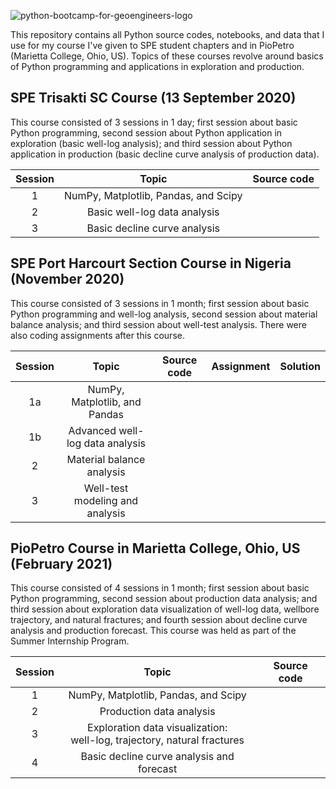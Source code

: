 ![python-bootcamp-for-geoengineers-logo](https://user-images.githubusercontent.com/51282928/83759266-80d8f580-a69d-11ea-9149-9c2eed8b025f.png)

This repository contains all Python source codes, notebooks, and data that I use for my course I've given to SPE student chapters and in PioPetro (Marietta College, Ohio, US). Topics of these courses revolve around basics of Python programming and applications in exploration and production. 

## SPE Trisakti SC Course (13 September 2020)

This course consisted of 3 sessions in 1 day; first session about basic Python programming, second session about Python application in exploration (basic well-log analysis); and third session about Python application in production (basic decline curve analysis of production data). 

|Session|Topic|Source code|
|:--:|:--:|:--:|
|1|NumPy, Matplotlib, Pandas, and Scipy||
|2|Basic well-log data analysis||
|3|Basic decline curve analysis||

## SPE Port Harcourt Section Course in Nigeria (November 2020)

This course consisted of 3 sessions in 1 month; first session about basic Python programming and well-log analysis, second session about material balance analysis; and third session about well-test analysis. There were also coding assignments after this course. 

|Session|Topic|Source code|Assignment|Solution
|:--:|:--:|:--:|:--:|:--:|
|1a|NumPy, Matplotlib, and Pandas||||
|1b|Advanced well-log data analysis||||
|2|Material balance analysis||||
|3|Well-test modeling and analysis||||

## PioPetro Course in Marietta College, Ohio, US (February 2021)

This course consisted of 4 sessions in 1 month; first session about basic Python programming, second session about production data analysis; and third session about exploration data visualization of well-log data, wellbore trajectory, and natural fractures; and fourth session about decline curve analysis and production forecast. This course was held as part of the Summer Internship Program. 

|Session|Topic|Source code|
|:--:|:--:|:--:|
|1|NumPy, Matplotlib, Pandas, and Scipy||
|2|Production data analysis||
|3|Exploration data visualization: </br> well-log, trajectory, natural fractures||
|4|Basic decline curve analysis and forecast||

<!--
Python Bootcamp for Geoengineers is a GitHub repository that stores all of available materials to start learning and working with Python for needs in oil and gas exploration and production, energy sector, and geoscience. This repo also stores all Jupyter notebooks that I give training to several SPEs student and professional sections. Some materials also linked to other repos and packages that I created (e.g. *PyReservoir* and *PyReSim*) where they're used.

## Contents:
* **Workshops and Training**

  * [Introduction to Python for Exploration and Production Course](https://github.com/yohanesnuwara/python-bootcamp-for-geoengineers#1-introduction-to-python-for-exploration-and-production-course-notebook) 
  * [Geoscience, Exploration, and Production Automation with Python](https://github.com/yohanesnuwara/python-bootcamp-for-geoengineers#2-geoscience-exploration-and-production-automation-with-python)
 
* **Talks**

  * [Python Awareness in Exploration and Production for Students and Professionals](https://github.com/yohanesnuwara/python-bootcamp-for-geoengineers#1-python-awareness-in-exploration-and-production-for-students-and-professionals-notebook)


## Workshops and Training

### 1. Introduction to Python for Exploration and Production Course ([Notebook](https://colab.research.google.com/drive/1NKjTuP16JeX8a1lvS2bRaqSCEnhGzFZD?usp=sharing))

This is a 1-day (3-hour) workshop I gave with SPE Trisakti Student Chapter, Indonesia, in September 13rd, 2020. Around 450 participants registered for this training session. 

[<img src="https://user-images.githubusercontent.com/51282928/91654109-81343180-ead0-11ea-898d-4c43c199fa14.png">](https://colab.research.google.com/drive/1NKjTuP16JeX8a1lvS2bRaqSCEnhGzFZD?usp=sharing)

**Topics discussed:**

*To start learning the following curriculum, see inside the notebook link provided above.* 

* Intro to Numpy, Matplotlib, Pandas, and Scipy
* Python for Exploration
  * Streaming well log and seismic data from open geoscience data
  * Visualize well log data
  * Basic exploratory data analysis (crossplot and histogram) using Seaborn
  * Basic petrophysics processing (computation of porosity, Vclay)
  * Demo: Read and display 3D seismic data
* Python for Production
  * Streaming production data (borehole pressure, production rate)
  * Simple well-test analysis
  * Simple decline curve analysis

### 2. Automate Geosciences and Reservoir Engineering with Python (Go to [Folder](https://github.com/yohanesnuwara/python-bootcamp-for-geoengineers/tree/master/EnP_training))

This is a 5-day (2-hour) training I (and Destiny Otto) gave with SPE Port Harcourt Section in Nigeria, from 6 to 21 November 2020. Surprisingly, 1,000+ participants from academia and industry from all around the world registered for this training session. 

In the folder, you will find 5 notebooks (3 notebooks for training + 2 for assignments; answer key).

**Topics discussed:**

* Formation evaluation with Python: Dataset used is well 15/9-F-11 A in Volve field dataset
  * Visualize well log data
  * Visualize triple combo
  * Visualize Neutron-Density plot
  * Compute petrophysical variables (formation porosity PHIF, shale volume VSH, and permeability K)
  
* Material balance analysis with Python: Using [`PyReservoir`](https://github.com/yohanesnuwara/pyreservoir). Datasets used are from `PyReservoir` tutorial notebooks, and in Volve field dataset
  * Produce MBAL plot to calculate OOIP and OGIP in gas and oil reservoirs
  * Calculate water (aquifer) influx
  
* Well-test analysis with Python: Using [`PyReservoir`](https://github.com/yohanesnuwara/pyreservoir). Datasets used is well 15/9-F-1 C in Volve field dataset
  * Simulation of constant rate and pressure test
  * Analysis of BHP drawdown and build-up 

## Talks

### 1. Python Awareness in Exploration and Production for Students and Professionals ([Notebook](https://github.com/yohanesnuwara/python-bootcamp-for-geoengineers/blob/master/demo_starting_python_E%26P_1hour.ipynb))

This is my 1-1.5 hour talk to tell reasons why geoscientists and petroleum engineers, students and professionals, should consider starting to learn Python. I gave this talk in a joint webinar by SPE Asia Pacific University (Malaysia) and SPE Northern Emirates Section (UAE) in 21 October, 2020. 

I gave a Python demo as a trigger material. See inside the notebook.

* Python and its effectiveness - *comparing use vs. non-use of list comprehension*
* Numpy, Matplotlib, and Pandas - *quick tour of the libraries*
* Access exploration open dataset - *stream exploration data (well log) from Kansas Geological Survey*
* Access production open dataset - *stream production data from Volve field in a Zenodo repository*

### 2. Machine Learning Application in the Volve Field Dataset

## License

<a rel="license" href="http://creativecommons.org/licenses/by-nc-sa/4.0/"><img alt="Creative Commons License" style="border-width:0" src="https://i.creativecommons.org/l/by-nc-sa/4.0/88x31.png" /></a><br />This work is licensed under a <a rel="license" href="http://creativecommons.org/licenses/by-nc-sa/4.0/">Creative Commons Attribution-NonCommercial-ShareAlike 4.0 International License</a>.

<!--
**yohanesnuwara/yohanesnuwara** is a ✨ _special_ ✨ repository because its `README.md` (this file) appears on your GitHub profile.

**Python Bootcamp for Geoengineers** was created in June 2020, seeing lots of geoengineers and geoscientists are interested to start programming in Python. This Bootcamp is structured into **4 Courses** and **1 Demo Room** (so far), each of the courses contains several modules that can be accessed using **Google Colab**, a web-cloud Python IDE. 

It is always recommended to start with the first 2 courses (**Intro to Python I and II**). Then, you could choose either to take the **Python Course for Oil and Gas** (ideal for geoengineers, such as petroleum engineers or reservoir engineers) or to take the **Python Course for Geoscience** (ideal for geoscientists, such as geologists or geophysicists). 

At the end of each course, there is a dummy **Exam** to test how far you already master each course!

Enjoy!


## Intro to Python I (Absolute Beginner)

1. Intro to Google Colab
2. [Intro to Numpy](https://colab.research.google.com/drive/1C2RCLJCQcyjw3pdfjWpQgOwCQWvHbqJs?usp=sharing)
3. Intro to Visualization with Matplotlib
4. Intro to Data with Pandas
5. Exam

## Intro to Python II (Next Level)

5. Intro to Scientific Computing with Scipy
6. Intro to Exploratory Data Analysis with Seaborn
7. Exam

## Python Course for Oil and Gas

1. Exploring Production Data with Pandas
2. Plotting Production with Matplotlib
3. Decline Curve Analysis with Scipy
4. Volumetric Calculation in Python
5. Exam

## Python Course for Geoscience

1. Accesing Open Geoscience Data
2. Well-log Data Processing and Petrophysics
3. Exploring Seismic Data
4. Exam
